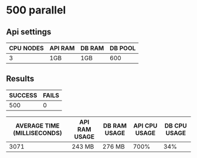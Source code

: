 # 500 parallel

## Api settings

| CPU NODES | API RAM | DB RAM | DB POOL |
| --------- | ------- | ------ | ------- |
| 3         | 1GB     | 1GB    | 600     |

## Results

| SUCCESS | FAILS |
| ------- | ----- |
| 500     | 0     |

| AVERAGE TIME (MILLISECONDS) | API RAM USAGE | DB RAM USAGE | API CPU USAGE | DB CPU USAGE |
| --------------------------- | ------------- | ------------ | ------------- | ------------ |
| 3071                        | 243 MB        | 276 MB       | 700%          | 34%          |
